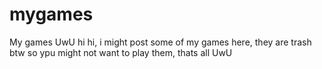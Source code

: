 # mygames
My games UwU
hi hi, i might post some of my games here, they are trash btw so ypu might not want to play them, thats all UwU
